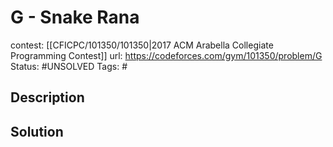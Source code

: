 # G - Snake Rana

contest: [[CFICPC/101350/101350|2017 ACM Arabella Collegiate Programming Contest]]
url: https://codeforces.com/gym/101350/problem/G
Status: #UNSOLVED
Tags: #

## Description

## Solution

